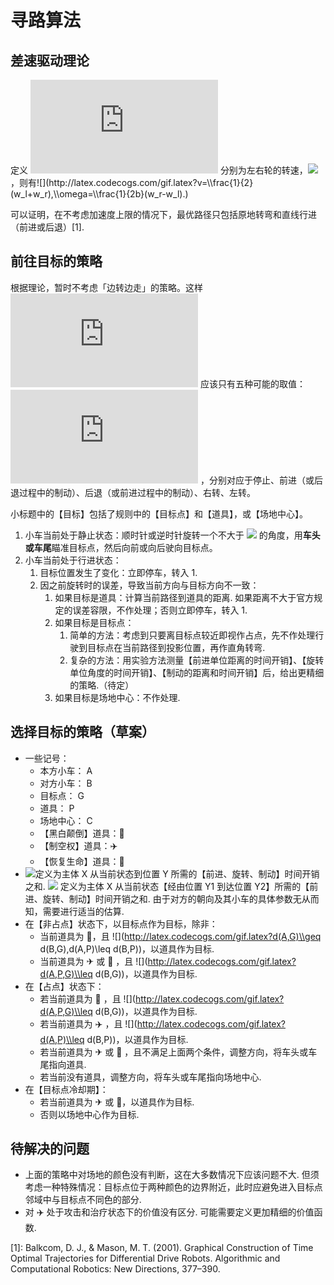 # 寻路算法

## 差速驱动理论

定义
![](http://latex.codecogs.com/gif.latex?w_l,w_r) 分别为左右轮的转速，![](http://latex.codecogs.com/gif.latex?w(t)=(w_l(t),w_r(t))\\in[-1,1]^2)，则有![](http://latex.codecogs.com/gif.latex?v=\\frac{1}{2}(w_l+w_r),\\omega=\\frac{1}{2b}(w_r-w_l).)

可以证明，在不考虑加速度上限的情况下，最优路径只包括原地转弯和直线行进（前进或后退）[1]. 

## 前往目标的策略

根据理论，暂时不考虑「边转边走」的策略。这样![](http://latex.codecogs.com/gif.latex?w) 应该只有五种可能的取值： ![](http://latex.codecogs.com/gif.latex?(0,0),(1,1),(-1,-1),(1,-1),(-1,1)) ，分别对应于停止、前进（或后退过程中的制动）、后退（或前进过程中的制动）、右转、左转。

小标题中的【目标】包括了规则中的【目标点】和【道具】，或【场地中心】。

1. 小车当前处于静止状态：顺时针或逆时针旋转一个不大于 ![](http://latex.codecogs.com/gif.latex?\\frac{\\pi}{2}) 的角度，用**车头或车尾**瞄准目标点，然后向前或向后驶向目标点。
2. 小车当前处于行进状态：
    1. 目标位置发生了变化：立即停车，转入 1.
    2. 因之前旋转时的误差，导致当前方向与目标方向不一致：
        1. 如果目标是道具：计算当前路径到道具的距离. 如果距离不大于官方规定的误差容限，不作处理；否则立即停车，转入 1.
        2. 如果目标是目标点：
            1. 简单的方法：考虑到只要离目标点较近即视作占点，先不作处理行驶到目标点在当前路径到投影位置，再作直角转弯.
            2. 复杂的方法：用实验方法测量【前进单位距离的时间开销】、【旋转单位角度的时间开销】、【制动的距离和时间开销】后，给出更精细的策略.（待定）
        3. 如果目标是场地中心：不作处理.

## 选择目标的策略（草案）
- 一些记号：
    + 本方小车： A
    + 对方小车： B
    + 目标点： G
    + 道具： P
    + 场地中心： C
    + 【黑白颠倒】道具：🎹
    + 【制空权】道具：✈️
    + 【恢复生命】道具：🍎
- ![](http://latex.codecogs.com/gif.latex?d(X,Y),X\\in\\{A,B\\},Y\\in\\{G,P,C\\})定义为主体 X 从当前状态到位置 Y 所需的【前进、旋转、制动】时间开销之和. ![](http://latex.codecogs.com/gif.latex?d(X,Y_1,Y_2),X\\in\\{A,B\\},Y_1,Y_2\\in\\{G,P,C\\}) 定义为主体 X 从当前状态【经由位置 Y1 到达位置 Y2】所需的【前进、旋转、制动】时间开销之和. 由于对方的朝向及其小车的具体参数无从而知，需要进行适当的估算.
- 在【非占点】状态下，以目标点作为目标，除非：
    + 当前道具为 🎹，且 ![](http://latex.codecogs.com/gif.latex?d(A,G)\\geq d(B,G),d(A,P)\\leq d(B,P))，以道具作为目标.
    + 当前道具为 ✈ 或 🍎 ️，且 ![](http://latex.codecogs.com/gif.latex?d(A,P,G)\\leq d(B,G))，以道具作为目标.
- 在【占点】状态下：
    + 若当前道具为 🍎 ️，且 ![](http://latex.codecogs.com/gif.latex?d(A,P,G)\\leq d(B,G))，以道具作为目标.
    + 若当前道具为 ✈️ ，且 ![](http://latex.codecogs.com/gif.latex?d(A,P)\\leq d(B,P))，以道具作为目标.
    + 若当前道具为 ✈ 或 🍎 ️，且不满足上面两个条件，调整方向，将车头或车尾指向道具.
    + 若当前没有道具，调整方向，将车头或车尾指向场地中心.
- 在【目标点冷却期】：
    + 若当前道具为 ✈ 或 🍎，以道具作为目标.
    + 否则以场地中心作为目标.

## 待解决的问题

- 上面的策略中对场地的颜色没有判断，这在大多数情况下应该问题不大. 但须考虑一种特殊情况：目标点位于两种颜色的边界附近，此时应避免进入目标点邻域中与目标点不同色的部分.
- 对 ✈️ 处于攻击和治疗状态下的价值没有区分. 可能需要定义更加精细的价值函数.

[1]: Balkcom, D. J., & Mason, M. T. (2001). Graphical Construction of Time Optimal Trajectories for Differential Drive Robots. Algorithmic and Computational Robotics: New Directions, 377–390.
